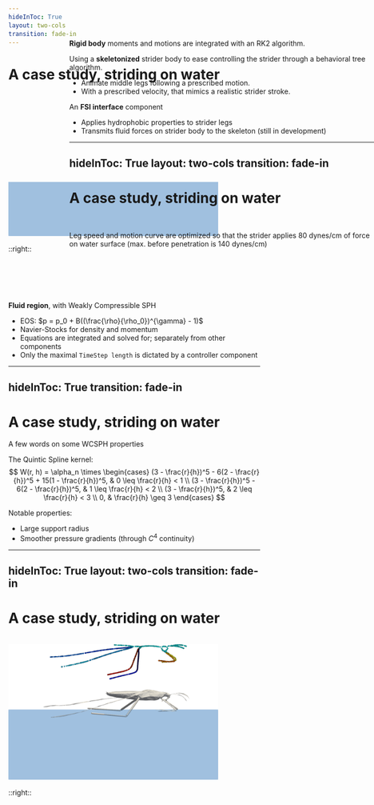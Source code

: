 ```yaml
---
hideInToc: True
layout: two-cols
transition: fade-in
---
```


# A case study, striding on water

<br/>
<img width="420px" src="/images/StriderSetup.png" style="clip-path: inset(60% 0 0 0);" />

::right::

<br/> <br/> <br/> <br/>

**Fluid region**, with Weakly Compressible SPH

- EOS: $p = p_0 + B((\frac{\rho}{\rho_0})^{\gamma} - 1)$
- Navier-Stocks for density and momentum
- Equations are integrated and solved for; separately from other components
- Only the maximal `TimeStep length` is dictated by a controller component

---
hideInToc: True
transition: fade-in
---

# A case study, striding on water

A few words on some WCSPH properties

The Quintic Spline kernel:
$$
  W(r, h) = \alpha_n \times
  \begin{cases}
  (3 - \frac{r}{h})^5 - 6(2 - \frac{r}{h})^5 + 15(1 - \frac{r}{h})^5, & 0 \leq \frac{r}{h} < 1 \\
  (3 - \frac{r}{h})^5 - 6(2 - \frac{r}{h})^5, & 1 \leq \frac{r}{h} < 2 \\
  (3 - \frac{r}{h})^5, & 2 \leq \frac{r}{h} < 3 \\
  0, & \frac{r}{h} \geq 3
  \end{cases}
$$

Notable properties:

- Large support radius
- Smoother pressure gradients (through $C^4$ continuity)

---
hideInToc: True
layout: two-cols
transition: fade-in
---

# A case study, striding on water

<br/>
<img width="420px" src="/images/StriderSetup.png" />

::right::

<br/>

<Arrow v-bind="{ x1:370, y1:250, x2:370, y2:210 }" color="var(--slidev-theme-primary)" />

<mdi-robot-angry class="text-3xl mx-2" style="position: absolute; top:120px; left:350px; color: var(--slidev-theme-primary);" />

**Rigid body** moments and motions are integrated with an RK2 algorithm.

Using a **skeletonized** strider body to ease controlling the strider through a behavioral tree algorithm.
  - Animate middle legs following a prescribed motion.
  - With a prescribed velocity, that mimics a realistic strider stroke.

An **FSI interface** component
  - Applies hydrophobic properties to strider legs
  - Transmits fluid forces on strider body to the skeleton (still in development)

---
hideInToc: True
layout: two-cols
transition: fade-in
---

# A case study, striding on water

<br/>

Leg speed and motion curve are optimized so that the strider applies 80 dynes/cm
of force on water surface (max. before penetration is 140 dynes/cm)
